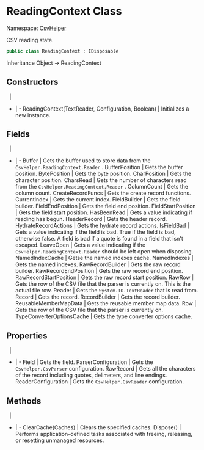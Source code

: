 # ReadingContext Class

Namespace: [CsvHelper](/api/CsvHelper)

CSV reading state.

```cs
public class ReadingContext : IDisposable
```

Inheritance Object -> ReadingContext

## Constructors
&nbsp; | &nbsp;
- | -
ReadingContext(TextReader, Configuration, Boolean) | Initializes a new instance.

## Fields
&nbsp; | &nbsp;
- | -
Buffer | Gets the buffer used to store data from the ``CsvHelper.ReadingContext.Reader`` .
BufferPosition | Gets the buffer position.
BytePosition | Gets the byte position.
CharPosition | Gets the character position.
CharsRead | Gets the number of characters read from the ``CsvHelper.ReadingContext.Reader`` .
ColumnCount | Gets the column count.
CreateRecordFuncs | Gets the create record functions.
CurrentIndex | Gets the current index.
FieldBuilder | Gets the field builder.
FieldEndPosition | Gets the field end position.
FieldStartPosition | Gets the field start position.
HasBeenRead | Gets a value indicating if reading has begun.
HeaderRecord | Gets the header record.
HydrateRecordActions | Gets the hydrate record actions.
IsFieldBad | Gets a value indicating if the field is bad. True if the field is bad, otherwise false. A field is bad if a quote is found in a field that isn't escaped.
LeaveOpen | Gets a value indicating if the ``CsvHelper.ReadingContext.Reader`` should be left open when disposing.
NamedIndexCache | Getse the named indexes cache.
NamedIndexes | Gets the named indexes.
RawRecordBuilder | Gets the raw record builder.
RawRecordEndPosition | Gets the raw record end position.
RawRecordStartPosition | Gets the raw record start position.
RawRow | Gets the row of the CSV file that the parser is currently on. This is the actual file row.
Reader | Gets the ``System.IO.TextReader`` that is read from.
Record | Gets the record.
RecordBuilder | Gets the record builder.
ReusableMemberMapData | Gets the reusable member map data.
Row | Gets the row of the CSV file that the parser is currently on.
TypeConverterOptionsCache | Gets the type converter options cache.

## Properties
&nbsp; | &nbsp;
- | -
Field | Gets the field.
ParserConfiguration | Gets the ``CsvHelper.CsvParser`` configuration.
RawRecord | Gets all the characters of the record including quotes, delimeters, and line endings.
ReaderConfiguration | Gets the ``CsvHelper.CsvReader`` configuration.

## Methods
&nbsp; | &nbsp;
- | -
ClearCache(Caches) | Clears the specified caches.
Dispose() | Performs application-defined tasks associated with freeing, releasing, or resetting unmanaged resources.

